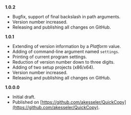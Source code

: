
**1.0.2**
- Bugfix, support of final backslash in path arguments.
- Version number increased.
- Releasing and publishing all changes on GitHub.

**1.0.1**
- Extending of version information by a _Platform_ value.
- Adding of command-line argument named `settings`.
- Printing of current program settings.
- Reduction of version number down to three digits.
- Adding of two setup projects (x86/x64).
- Version number increased.
- Releasing and publishing all changes on GitHub.

**1.0.0.0**

- Initial draft.
- Published on [https://github.com/akesseler/QuickCopy](https://github.com/akesseler/QuickCopy).
